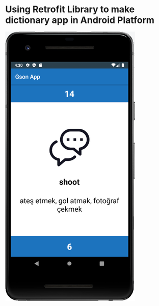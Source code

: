 # Using Retrofit Library to make dictionary app in Android Platform


![screenshot](https://github.com/MehmetAliSicak/AndroidApplicationDevelopmentWithKotlin/blob/master/Network/GsonApp/appimage/gson%20app%201.PNG)
